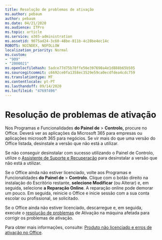 ```yaml
---
title: Resolução de problemas de ativação
ms.author: pebaum
author: pebaum
ms.date: 04/21/2020
ms.audience: ITPro
ms.topic: article
ms.service: o365-administration
ms.assetid: 9075ad24-3c60-48be-811b-4c28be4ec14c
ROBOTS: NOINDEX, NOFOLLOW
localization_priority: Normal
ms.custom:
- "909"
- "2000021"
ms.openlocfilehash: 5adce77d75b78ffe56e397690a4e1d888b65b505
ms.sourcegitcommit: c6692ce0fa1358ec3529e59ca0ecdfdea4cdc759
ms.translationtype: MT
ms.contentlocale: pt-PT
ms.lasthandoff: 09/14/2020
ms.locfileid: "47697496"
---
```

# <a name="activation-troubleshooting"></a>Resolução de problemas de ativação

Nos Programas e Funcionalidades **do Painel de** \> **Controlo,** procure no Office. Deverá ver as aplicações da Microsoft 365 para empresas ou aplicações microsoft 365 para negócios. Se vir mais do que uma versão do Office listada, desinstale a versão que não está a utilizar.
  
Se não conseguir desinstalar com sucesso utilizando o Painel de Controlo, utilize o [Assistente de Suporte e Recuperação](https://aka.ms/SARA-OfficeUninstall-Alchemy) para desinstalar a versão que não está a utilizar.
  
Se o Office ainda não estiver licenciado, volte aos Programas e Funcionalidades **do Painel de** \> **Controlo**. Clique com o botão direito na instalação do Escritório restante, **selecione Modificar** (ou Alterar) e, em seguida, selecione **a Reparação Online**. A reparação online pode demorar um pouco. Em seguida, reinicie o Office e inicie sessão com a sua conta escolar ou profissional, se solicitado.
  
Se o Office ainda não estiver licenciado, descarregue e, em seguida, execute o [resolução de problemas](https://aka.ms/SARA-OfficeActivation-Alchemy) de Ativação na máquina afetada para corrigir os problemas de ativação.
  
Para obter mais informações, consulte: [Produto não licenciado e erros de ativação no Office](https://support.office.com/article/0d23d3c0-c19c-4b2f-9845-5344fedc4380).
